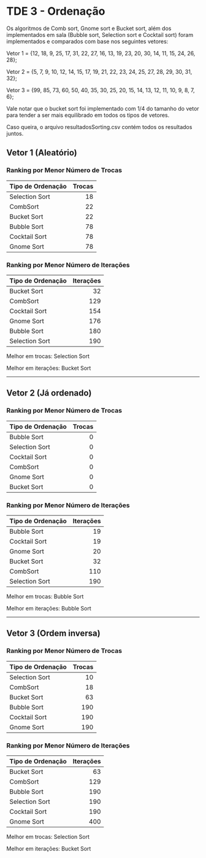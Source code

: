 # TDE 3 - Ordenação

Os algoritmos de Comb sort, Gnome sort e Bucket sort, além dos implementados em sala (Bubble sort, Selection sort e Cocktail sort) foram implementados e comparados com base nos seguintes vetores:

Vetor 1 = {12, 18, 9, 25, 17, 31, 22, 27, 16, 13, 19, 23, 20, 30, 14, 11, 15, 24, 26, 28};

Vetor 2 = {5, 7, 9, 10, 12, 14, 15, 17, 19, 21, 22, 23, 24, 25, 27, 28, 29, 30, 31, 32};

Vetor 3 = {99, 85, 73, 60, 50, 40, 35, 30, 25, 20, 15, 14, 13, 12, 11, 10, 9, 8, 7, 6};

Vale notar que o bucket sort foi implementado com 1/4 do tamanho do vetor para tender a ser mais equilibrado em todos os tipos de vetores.

Caso queira, o arquivo resultadosSorting.csv contém todos os resultados juntos.

## Vetor 1 (Aleatório)

### Ranking por Menor Número de Trocas

| Tipo de Ordenação   |   Trocas |
|:--------------------|---------:|
| Selection Sort      |       18 |
| CombSort            |       22 |
| Bucket Sort         |       22 |
| Bubble Sort         |       78 |
| Cocktail Sort       |       78 |
| Gnome Sort          |       78 |

### Ranking por Menor Número de Iterações

| Tipo de Ordenação   |   Iterações |
|:--------------------|------------:|
| Bucket Sort         |          32 |
| CombSort            |         129 |
| Cocktail Sort       |         154 |
| Gnome Sort          |         176 |
| Bubble Sort         |         180 |
| Selection Sort      |         190 |

Melhor em trocas: Selection Sort

Melhor em iterações: Bucket Sort

---

## Vetor 2 (Já ordenado)

### Ranking por Menor Número de Trocas

| Tipo de Ordenação   |   Trocas |
|:--------------------|---------:|
| Bubble Sort         |        0 |
| Selection Sort      |        0 |
| Cocktail Sort       |        0 |
| CombSort            |        0 |
| Gnome Sort          |        0 |
| Bucket Sort         |        0 |

### Ranking por Menor Número de Iterações

| Tipo de Ordenação   |   Iterações |
|:--------------------|------------:|
| Bubble Sort         |          19 |
| Cocktail Sort       |          19 |
| Gnome Sort          |          20 |
| Bucket Sort         |          32 |
| CombSort            |         110 |
| Selection Sort      |         190 |

Melhor em trocas: Bubble Sort

Melhor em iterações: Bubble Sort

---

## Vetor 3 (Ordem inversa)

### Ranking por Menor Número de Trocas

| Tipo de Ordenação   |   Trocas |
|:--------------------|---------:|
| Selection Sort      |       10 |
| CombSort            |       18 |
| Bucket Sort         |       63 |
| Bubble Sort         |      190 |
| Cocktail Sort       |      190 |
| Gnome Sort          |      190 |

### Ranking por Menor Número de Iterações

| Tipo de Ordenação   |   Iterações |
|:--------------------|------------:|
| Bucket Sort         |          63 |
| CombSort            |         129 |
| Bubble Sort         |         190 |
| Selection Sort      |         190 |
| Cocktail Sort       |         190 |
| Gnome Sort          |         400 |

Melhor em trocas: Selection Sort

Melhor em iterações: Bucket Sort


